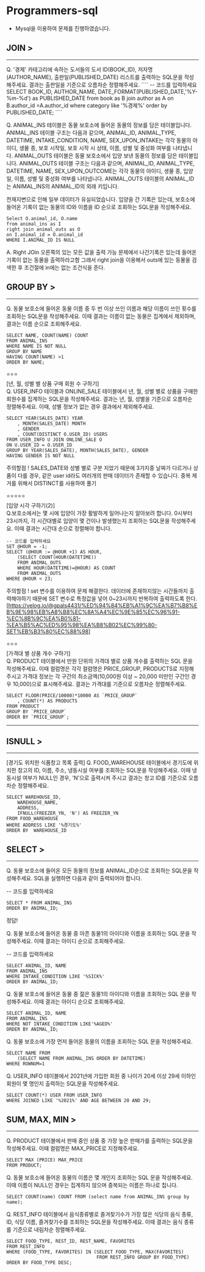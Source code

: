 # Programmers-sql
- Mysql을 이용하여 문제를 진행하였습니다.

## JOIN >
<hr>
Q. '경제' 카테고리에 속하는 도서들의 도서 ID(BOOK_ID), 저자명(AUTHOR_NAME), 출판일(PUBLISHED_DATE) 리스트를 출력하는 SQL문을 작성해주세요.
결과는 출판일을 기준으로 오름차순 정렬해주세요.
````
-- 코드를 입력하세요
SELECT BOOK_ID, AUTHOR_NAME, DATE_FORMAT(PUBLISHED_DATE,'%Y-%m-%d') as PUBLISHED_DATE
from book as B
join author as A
on B.author_id =A.author_id
where category like '%경제%'
order by PUBLISHED_DATE;
````

Q. ANIMAL_INS 테이블은 동물 보호소에 들어온 동물의 정보를 담은 테이블입니다. ANIMAL_INS 테이블 구조는 다음과 같으며, ANIMAL_ID, ANIMAL_TYPE, DATETIME, INTAKE_CONDITION, NAME, SEX_UPON_INTAKE는 각각 동물의 아이디, 생물 종, 보호 시작일, 보호 시작 시 상태, 이름, 성별 및 중성화 여부를 나타냅니다.
ANIMAL_OUTS 테이블은 동물 보호소에서 입양 보낸 동물의 정보를 담은 테이블입니다. ANIMAL_OUTS 테이블 구조는 다음과 같으며, ANIMAL_ID, ANIMAL_TYPE, DATETIME, NAME, SEX_UPON_OUTCOME는 각각 동물의 아이디, 생물 종, 입양일, 이름, 성별 및 중성화 여부를 나타냅니다. ANIMAL_OUTS 테이블의 ANIMAL_ID는 ANIMAL_INS의 ANIMAL_ID의 외래 키입니다.

천재지변으로 인해 일부 데이터가 유실되었습니다. 입양을 간 기록은 있는데, 보호소에 들어온 기록이 없는 동물의 ID와 이름을 ID 순으로 조회하는 SQL문을 작성해주세요.
````
Select O.animal_id, O.name
from animal_ins as I 
right join animal_outs as O
on I.animal_id = O.animal_id
WHERE I.ANIMAL_ID IS NULL
````
A. Right JOin 오른쪽의 있는 모든 값을 출력 가능
문제에서 나간기록은 있는데 들어온 기록이 없는 동물을 출력하라고함
그래서 right join을 이용해서 outs에 있는 동물을 검색한 후 
조건절에 in에는 없는 조건식을 준다.

## GROUP BY >
<hr>

Q. 동물 보호소에 들어온 동물 이름 중 두 번 이상 쓰인 이름과 해당 이름이 쓰인 횟수를 조회하는 SQL문을 작성해주세요. 이때 결과는 이름이 없는 동물은 집계에서 제외하며, 결과는 이름 순으로 조회해주세요.
````
SELECT NAME, COUNT(NAME) COUNT
FROM ANIMAL_INS
WHERE NAME IS NOT NULL 
GROUP BY NAME
HAVING COUNT(NAME) >1
ORDER BY NAME;
````

⭐⭐⭐
<br>
[년, 월, 성별 별 상품 구매 회원 수 구하기]<br>
Q. USER_INFO 테이블과 ONLINE_SALE 테이블에서 년, 월, 성별 별로 상품을 구매한 회원수를 집계하는 SQL문을 작성해주세요. 결과는 년, 월, 성별을 기준으로 오름차순 정렬해주세요. 이때, 성별 정보가 없는 경우 결과에서 제외해주세요.

````
SELECT YEAR(SALES_DATE) YEAR
    , MONTH(SALES_DATE) MONTH
    , GENDER
    , COUNT(DISTINCT O.USER_ID) USERS
FROM USER_INFO U JOIN ONLINE_SALE O
ON U.USER_ID = O.USER_ID
GROUP BY YEAR(SALES_DATE), MONTH(SALES_DATE), GENDER
HAVING GENDER IS NOT NULL
````

주의할점 ! 
SALES_DATE와 성별 별로 구분 지었기 때문에 3가지중 날짜가 다르거나 상품이 다를 경우, 같은 user id라도 여러개의 판매 데이터가 존재할 수 있습니다. 중복 제거를 위해서 DISTINCT를 사용하여 풀기

⭐⭐⭐⭐⭐<br>
[입양 시각 구하기(2)]<br>
Q.보호소에서는 몇 시에 입양이 가장 활발하게 일어나는지 알아보려 합니다. 0시부터 23시까지, 각 시간대별로 입양이 몇 건이나 발생했는지 조회하는 SQL문을 작성해주세요. 이때 결과는 시간대 순으로 정렬해야 합니다.

````
-- 코드를 입력하세요
SET @HOUR = -1;
SELECT (@HOUR := @HOUR +1) AS HOUR,
    (SELECT COUNT(HOUR(DATETIME)) 
    FROM ANIMAL_OUTS 
    WHERE HOUR(DATETIME)=@HOUR) AS COUNT 
    FROM ANIMAL_OUTS
WHERE @HOUR < 23;
````

주의할점 ! 
set 변수를 이용하여 문제 해결한다. 데이터에 존재하지않는 시간들까지 출력해야하기 때문에 SET 변수로 특정값을 넣어 0~23시까지 반복하여 출력하도록 한다.
[https://velog.io/@gpals4431/%ED%94%84%EB%A1%9C%EA%B7%B8%EB%9E%98%EB%A8%B8%EC%8A%A4%EC%9E%85%EC%96%91-%EC%8B%9C%EA%B0%81-%EA%B5%AC%ED%95%98%EA%B8%B02%EC%99%80-SET%EB%B3%80%EC%88%98]

⭐⭐⭐<br>
[가격대 별 상품 개수 구하기]<br>
Q. PRODUCT 테이블에서 만원 단위의 가격대 별로 상품 개수를 출력하는 SQL 문을 작성해주세요. 이때 컬럼명은 각각 컬럼명은 PRICE_GROUP, PRODUCTS로 지정해주시고 가격대 정보는 각 구간의 최소금액(10,000원 이상 ~ 20,000 미만인 구간인 경우 10,000)으로 표시해주세요. 결과는 가격대를 기준으로 오름차순 정렬해주세요.
````
SELECT FLOOR(PRICE/10000)*10000 AS `PRICE_GROUP`
    , COUNT(*) AS PRODUCTS
FROM PRODUCT
GROUP BY `PRICE_GROUP`
ORDER BY `PRICE_GROUP`;
````
<HR>

## ISNULL >
<HR>
[경기도 위치한 식품창고 목록 출력]
Q. FOOD_WAREHOUSE 테이블에서 경기도에 위치한 창고의 ID, 이름, 주소, 냉동시설 여부를 조회하는 SQL문을 작성해주세요. 이때 냉동시설 여부가 NULL인 경우, 'N'으로 출력시켜 주시고 결과는 창고 ID를 기준으로 오름차순 정렬해주세요.

````
SELECT WAREHOUSE_ID,    
    WAREHOUSE_NAME,
    ADDRESS,
    IFNULL(FREEZER_YN, 'N') AS FREEZER_YN
FROM FOOD_WAREHOUSE
WHERE ADDRESS LIKE '%경기도%'
ORDER BY  WAREHOUSE_ID 
````



## SELECT >
<hr>

Q. 동물 보호소에 들어온 모든 동물의 정보를 ANIMAL_ID순으로 조회하는 SQL문을 작성해주세요. SQL을 실행하면 다음과 같이 출력되어야 합니다.

-- 코드를 입력하세요

    SELECT * FROM ANIMAL_INS
    ORDER BY ANIMAL_ID;

정답!

Q. 동물 보호소에 들어온 동물 중 아픈 동물1의 아이디와 이름을 조회하는 SQL 문을 작성해주세요. 이때 결과는 아이디 순으로 조회해주세요.

-- 코드를 입력하세요
````
SELECT ANIMAL_ID, NAME
FROM ANIMAL_INS 
WHERE INTAKE_CONDITION LIKE '%SICK%'
ORDER BY ANIMAL_ID;
````

Q. 동물 보호소에 들어온 동물 중 젊은 동물1의 아이디와 이름을 조회하는 SQL 문을 작성해주세요. 이때 결과는 아이디 순으로 조회해주세요.
````
SELECT ANIMAL_ID, NAME 
FROM ANIMAL_INS 
WHERE NOT INTAKE_CONDITION LIKE'%AGED%'
ORDER BY ANIMAL_ID;
````

Q. 동물 보호소에 가장 먼저 들어온 동물의 이름을 조회하는 SQL 문을 작성해주세요.
````
SELECT NAME FROM 
    (SELECT NAME FROM ANIMAL_INS ORDER BY DATETIME)
WHERE ROWNUM=1
````

Q. USER_INFO 테이블에서 2021년에 가입한 회원 중 나이가 20세 이상 29세 이하인 회원이 몇 명인지 출력하는 SQL문을 작성해주세요.
````
SELECT COUNT(*) USER FROM USER_INFO
WHERE JOINED LIKE '%2021%' AND AGE BETWEEN 20 AND 29;
````

## SUM, MAX, MIN >
<hr>

Q. PRODUCT 테이블에서 판매 중인 상품 중 가장 높은 판매가를 출력하는 SQL문을 작성해주세요. 이때 컬럼명은 MAX_PRICE로 지정해주세요.
````
SELECT MAX (PRICE) MAX_PRICE
FROM PRODUCT;
````

Q. 동물 보호소에 들어온 동물의 이름은 몇 개인지 조회하는 SQL 문을 작성해주세요. 이때 이름이 NULL인 경우는 집계하지 않으며 중복되는 이름은 하나로 칩니다.
````
SELECT COUNT(name) COUNT FROM (select name from ANIMAL_INS group by name);
````

Q. REST_INFO 테이블에서 음식종류별로 즐겨찾기수가 가장 많은 식당의 음식 종류, ID, 식당 이름, 즐겨찾기수를 조회하는 SQL문을 작성해주세요. 이때 결과는 음식 종류를 기준으로 내림차순 정렬해주세요.
````
SELECT FOOD_TYPE, REST_ID, REST_NAME, FAVORITES
FROM REST_INFO 
WHERE (FOOD_TYPE, FAVORITES) IN (SELECT FOOD_TYPE, MAX(FAVORITES)
                                 FROM REST_INFO GROUP BY FOOD_TYPE)
ORDER BY FOOD_TYPE DESC;
````
